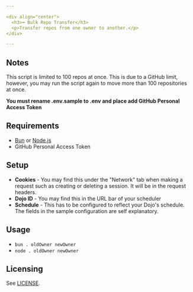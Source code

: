```yaml
---

<div align="center">
  <h3>➡️ Bulk Repo Transfer</h3>
  <p>Transfer repos from one owner to another.</p>
</div>

---
```



## Notes
This script is limited to 100 repos at once. This is due to a GitHub limit, however, you may run the script again to move more than 100 repositories at once.

**You must rename .env.sample to .env and place add GitHub Personal Access Token**

## Requirements
- [Bun](https://bun.sh/) or [Node.js](https://nodejs.org/en)
- GitHub Personal Access Token

## Setup
- **Cookies** - You may find this under the "Network" tab when making a request such as creating or deleting a session. It will be in the request headers.
- **Dojo ID** - You may find this in the URL bar of your scheduler
- **Schedule** - This has to be configured to reflect your Dojo's schedule. The fields in the sample configuration are self explanatory.

## Usage
- `bun . oldOwner newOwner` 
- `node . oldOwner newOwner`

## Licensing
See [LICENSE](/LICENSE).
